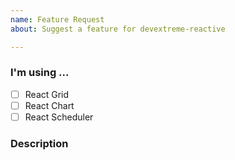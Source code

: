 ```yaml
---
name: Feature Request
about: Suggest a feature for devextreme-reactive

---
```


<!--
    Please look through our Roadmap for future releases (https://js.devexpress.com/Roadmap/) before you submit an issue. 
-->

### I'm using ...
<!--
    A checked check box should look like this: [x]
-->
- [ ] React Grid
- [ ] React Chart
- [ ] React Scheduler

### Description
<!-- A clear and concise description of the feature you are requesting. -->
